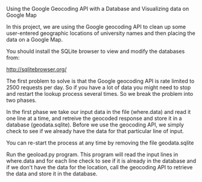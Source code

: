 Using the Google Geocoding API with a Database and
Visualizing data on Google Map

In this project, we are using the Google geocoding API
to clean up some user-entered geographic locations of
university names and then placing the data on a Google
Map.

You should install the SQLite browser to view and modify
the databases from:

http://sqlitebrowser.org/

The first problem to solve is that the Google geocoding
API is rate limited to 2500 requests per day.  So if you have
a lot of data you might need to stop and restart the lookup
process several times.  So we break the problem into two
phases.  

In the first phase we take our input data in the file
(where.data) and read it one line at a time, and retreive the
geocoded response and store it in a database (geodata.sqlite).
Before we use the geocoding API, we simply check to see if
we already have the data for that particular line of input.

You can re-start the process at any time by removing the file
geodata.sqlite

Run the geoload.py program.   This program will read the input
lines in where.data and for each line check to see if it is already
in the database and if we don't have the data for the location,
call the geocoding API to retrieve the data and store it in
the database.
